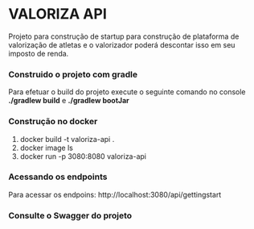 # VALORIZA API

Projeto para construção de startup para construção de plataforma de valorização de atletas 
e o valorizador poderá descontar isso em seu imposto de renda.

### Construido o projeto com gradle

Para efetuar o build do projeto execute o seguinte comando no 
console **./gradlew build** e **./gradlew bootJar**

### Construção no docker

1. docker build -t valoriza-api .
2. docker image ls 
3. docker run -p 3080:8080 valoriza-api

### Acessando os endpoints

Para acessar os endpoins: http://localhost:3080/api/gettingstart

### Consulte o Swagger do projeto






